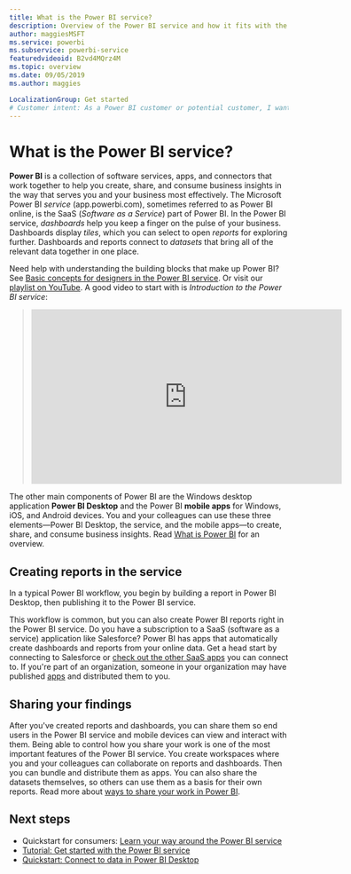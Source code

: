```yaml
---
title: What is the Power BI service?
description: Overview of the Power BI service and how it fits with the other parts of Power BI.
author: maggiesMSFT
ms.service: powerbi
ms.subservice: powerbi-service
featuredvideoid: B2vd4MQrz4M
ms.topic: overview
ms.date: 09/05/2019
ms.author: maggies

LocalizationGroup: Get started
# Customer intent: As a Power BI customer or potential customer, I want to get an overview of Power BI so I can understand how the different parts fit together, so that I know which part to use to accomplish my tasks/goals.
---
```


# What is the Power BI service?
**Power BI** is a collection of software services, apps, and connectors that work together to help you create, share, and consume business insights in the way that serves you and your business most effectively. The Microsoft Power BI *service* (app.powerbi.com), sometimes referred to as Power BI online, is the SaaS (*Software as a Service*) part of Power BI. In the Power BI service, *dashboards* help you keep a finger on the pulse of your business. Dashboards display *tiles*, which you can select to open *reports* for exploring further. Dashboards and reports connect to *datasets* that bring all of the relevant data together in one place. 

Need help with understanding the building blocks that make up Power BI? See [Basic concepts for designers in the Power BI service](service-basic-concepts.md). Or visit our [playlist on YouTube](https://www.youtube.com/playlist?list=PL1N57mwBHtN0JFoKSR0n-tBkUJHeMP2cP). A good video to start with is *Introduction to the Power BI service*:

> 
> <iframe width="560" height="315" src="https://www.youtube.com/embed/B2vd4MQrz4M" frameborder="0" allowfullscreen></iframe>
> 

The other main components of Power BI are the Windows desktop application **Power BI Desktop** and the Power BI **mobile apps** for Windows, iOS, and Android devices. You and your colleagues can use these three elements&mdash;Power BI Desktop, the service, and the mobile apps&mdash;to create, share, and consume business insights. Read [What is Power BI](power-bi-overview.md) for an overview.

## Creating reports in the service
In a typical Power BI workflow, you begin by building a report in Power BI Desktop, then publishing it to the Power BI service.  

This workflow is common, but you can also create Power BI reports right in the Power BI service. Do you have a subscription to a SaaS (software as a service) application like Salesforce? Power BI has apps that automatically create dashboards and reports from your online data. Get a head start by connecting to Salesforce or [check out the other SaaS apps](../connect-data/service-get-data.md) you can connect to. If you're part of an organization, someone in your organization may have published [apps](collaborate-share/service-create-distribute-apps.md) and distributed them to you.

## Sharing your findings 

After you've created reports and dashboards, you can share them so end users in the Power BI service and mobile devices can view and interact with them. Being able to control how you share your work is one of the most important features of the Power BI service. You create workspaces where you and your colleagues can collaborate on reports and dashboards. Then you can bundle and distribute them as apps. You can also share the datasets themselves, so others can use them as a basis for their own reports. Read more about [ways to share your work in Power BI](collaborate-share/service-how-to-collaborate-distribute-dashboards-reports.md).

## Next steps
- Quickstart for consumers: [Learn your way around the Power BI service](../consumer/end-user-experience.md)   
- [Tutorial: Get started with the Power BI service](service-get-started.md)
- [Quickstart: Connect to data in Power BI Desktop](../connect-data/desktop-quickstart-connect-to-data.md)
